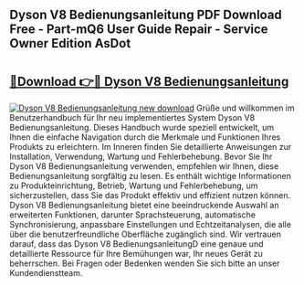 ## Dyson V8 Bedienungsanleitung PDF Download Free - Part-mQ6 User Guide Repair - Service Owner Edition AsDot

# <h2><a href="http://df3sjv.blite.top/?on=Dyson+V8+Bedienungsanleitung">🔗Download 👉🔴 Dyson V8 Bedienungsanleitung</a></h2>

[![Dyson V8 Bedienungsanleitung new download](https://i.imgur.com/lujVjoI.png)](http://df3sjv.blite.top/?on=Dyson+V8+Bedienungsanleitung)
Grüße und willkommen im Benutzerhandbuch für Ihr neu implementiertes System Dyson V8 Bedienungsanleitung. Dieses Handbuch wurde speziell entwickelt, um Ihnen die einfache Navigation durch die Merkmale und Funktionen Ihres Produkts zu erleichtern. Im Inneren finden Sie detaillierte Anweisungen zur Installation, Verwendung, Wartung und Fehlerbehebung. Bevor Sie Ihr Dyson V8 Bedienungsanleitung verwenden, empfehlen wir Ihnen, diese Bedienungsanleitung sorgfältig zu lesen. Es enthält wichtige Informationen zu Produkteinrichtung, Betrieb, Wartung und Fehlerbehebung, um sicherzustellen, dass Sie das Produkt effektiv und effizient nutzen können. Dyson V8 Bedienungsanleitung bietet eine beeindruckende Auswahl an erweiterten Funktionen, darunter Sprachsteuerung, automatische Synchronisierung, anpassbare Einstellungen und Echtzeitanalysen, die alle über die benutzerfreundliche Oberfläche zugänglich sind. Wir vertrauen darauf, dass das Dyson V8 BedienungsanleitungD eine genaue und detaillierte Ressource für Ihre Bemühungen war, Ihr neues Gerät zu beherrschen. Bei Fragen oder Bedenken wenden Sie sich bitte an unser Kundendienstteam.
